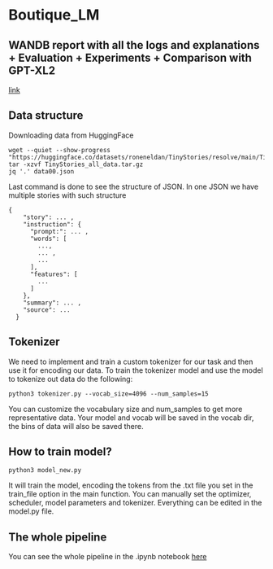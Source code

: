 # Boutique_LM

## WANDB report with all the logs and explanations + Evaluation + Experiments + Comparison with GPT-XL2

[link](https://wandb.ai/aamaksutova/Boutique_LM/reports/Report-on-the-project-TinyStories---Vmlldzo2MTU3Njg3?accessToken=8veue04f24zihm7pf2294svk92nm0alnyau3xsgk63iwafcgh55k6j56kta6h9sa)

## Data structure

Downloading data from HuggingFace

```
wget --quiet --show-progress "https://huggingface.co/datasets/roneneldan/TinyStories/resolve/main/TinyStories_all_data.tar.gz"
tar -xzvf TinyStories_all_data.tar.gz
jq '.' data00.json
```

Last command is done to see the structure of JSON. In one JSON we have multiple stories with such structure

```
{
    "story": ... ,
    "instruction": {
      "prompt:": ... ,
      "words": [
        ...,
        ... ,
        ...
      ],
      "features": [
        ...
      ]
    },
    "summary": ... ,
    "source": ...
  }
```

## Tokenizer

We need to implement and train a custom tokenizer for our task and then use it for encoding our data.
To train the tokenizer model and use the model to tokenize out data do the following:

```
python3 tokenizer.py --vocab_size=4096 --num_samples=15
```
You can customize the vocabulary size and num_samples to get more representative data. 
Your model and vocab will be saved in the vocab dir, the bins of data will also be saved there.

## How to train model?


```
python3 model_new.py
```
It will train the model, encoding the tokens from the .txt file you set in the train_file option in the main function.
You can manually set the optimizer, scheduler, model parameters and tokenizer. Everything can be edited in the model.py file.

## The whole pipeline

You can see the whole pipeline in the .ipynb notebook [here](https://github.com/aizamaksutova/Boutique_LM/blob/main/train_pipeline.ipynb)

